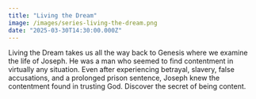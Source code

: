 ```yaml
---
title: "Living the Dream"
image: /images/series-living-the-dream.png
date: "2025-03-30T14:30:00.000Z"
---
```

Living the Dream takes us all the way back to Genesis where we examine the life of Joseph. He was a man who seemed to find contentment in virtually any situation. Even after experiencing betrayal, slavery, false accusations, and a prolonged prison sentence, Joseph knew the contentment found in trusting God. Discover the secret of being content.
